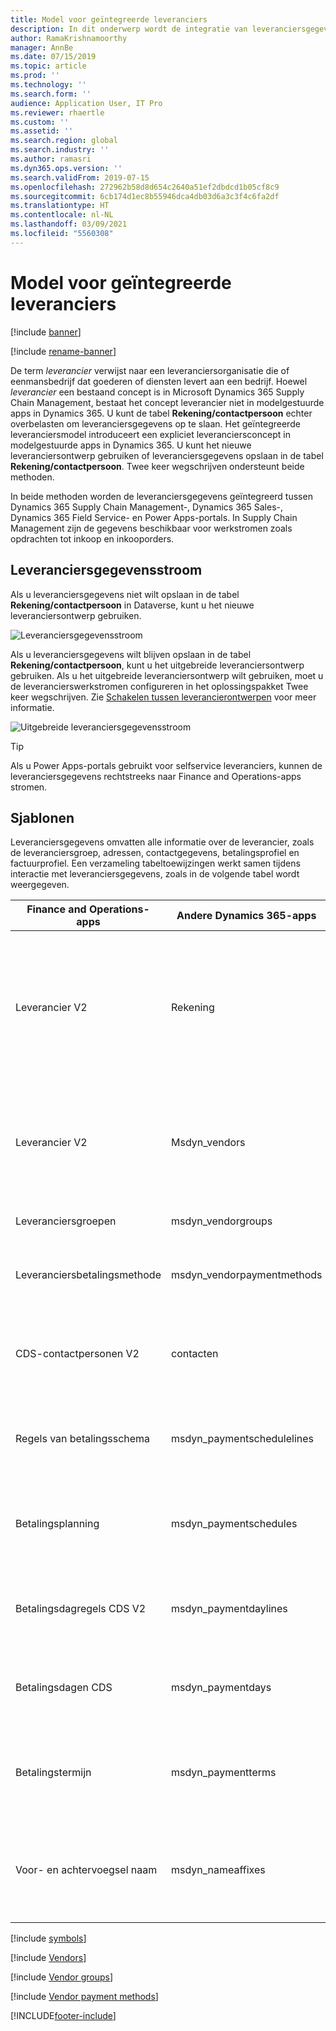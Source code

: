 ```yaml
---
title: Model voor geïntegreerde leveranciers
description: In dit onderwerp wordt de integratie van leveranciersgegevens tussen Finance and Operations en Dataverse beschreven.
author: RamaKrishnamoorthy
manager: AnnBe
ms.date: 07/15/2019
ms.topic: article
ms.prod: ''
ms.technology: ''
ms.search.form: ''
audience: Application User, IT Pro
ms.reviewer: rhaertle
ms.custom: ''
ms.assetid: ''
ms.search.region: global
ms.search.industry: ''
ms.author: ramasri
ms.dyn365.ops.version: ''
ms.search.validFrom: 2019-07-15
ms.openlocfilehash: 272962b58d8d654c2640a51ef2dbdcd1b05cf8c9
ms.sourcegitcommit: 6cb174d1ec8b55946dca4db03d6a3c3f4c6fa2df
ms.translationtype: HT
ms.contentlocale: nl-NL
ms.lasthandoff: 03/09/2021
ms.locfileid: "5560308"
---
```

# <a name="integrated-vendor-master"></a>Model voor geïntegreerde leveranciers

[!include [banner](../../includes/banner.md)]

[!include [rename-banner](~/includes/cc-data-platform-banner.md)]



De term *leverancier* verwijst naar een leveranciersorganisatie die of eenmansbedrijf dat goederen of diensten levert aan een bedrijf. Hoewel *leverancier* een bestaand concept is in Microsoft Dynamics 365 Supply Chain Management, bestaat het concept leverancier niet in modelgestuurde apps in Dynamics 365. U kunt de tabel **Rekening/contactpersoon** echter overbelasten om leveranciersgegevens op te slaan. Het geïntegreerde leveranciersmodel introduceert een expliciet leveranciersconcept in modelgestuurde apps in Dynamics 365. U kunt het nieuwe leveranciersontwerp gebruiken of leveranciersgegevens opslaan in de tabel **Rekening/contactpersoon**. Twee keer wegschrijven ondersteunt beide methoden.

In beide methoden worden de leveranciersgegevens geïntegreerd tussen Dynamics 365 Supply Chain Management-, Dynamics 365 Sales-, Dynamics 365 Field Service- en Power Apps-portals. In Supply Chain Management zijn de gegevens beschikbaar voor werkstromen zoals opdrachten tot inkoop en inkooporders.

## <a name="vendor-data-flow"></a>Leveranciersgegevensstroom

Als u leveranciersgegevens niet wilt opslaan in de tabel **Rekening/contactpersoon** in Dataverse, kunt u het nieuwe leveranciersontwerp gebruiken.

![Leveranciersgegevensstroom](media/dual-write-vendor-data-flow.png)

Als u leveranciersgegevens wilt blijven opslaan in de tabel **Rekening/contactpersoon**, kunt u het uitgebreide leveranciersontwerp gebruiken. Als u het uitgebreide leveranciersontwerp wilt gebruiken, moet u de leverancierswerkstromen configureren in het oplossingspakket Twee keer wegschrijven. Zie [Schakelen tussen leverancierontwerpen](vendor-switch.md) voor meer informatie.

![Uitgebreide leveranciersgegevensstroom](media/dual-write-vendor-detail.jpg)

> [!TIP]
> Als u Power Apps-portals gebruikt voor selfservice leveranciers, kunnen de leveranciersgegevens rechtstreeks naar Finance and Operations-apps stromen.

## <a name="templates"></a>Sjablonen

Leveranciersgegevens omvatten alle informatie over de leverancier, zoals de leveranciersgroep, adressen, contactgegevens, betalingsprofiel en factuurprofiel. Een verzameling tabeltoewijzingen werkt samen tijdens interactie met leveranciersgegevens, zoals in de volgende tabel wordt weergegeven.

Finance and Operations-apps | Andere Dynamics 365-apps     | Beschrijving
----------------------------|-----------------------------|------------
Leverancier V2                   | Rekening                     | Bedrijven die de tabel Rekening gebruiken om leveranciergegevens op te slaan, kunnen deze op dezelfde manier blijven gebruiken. Door integratie met Finance and Operations-apps kunnen ze ook de expliciete leveranciersfunctionaliteit gaan gebruiken die beschikbaar komt.
Leverancier V2                   | Msdyn\_vendors              | Door integratie met Finance and Operations-apps kunnen bedrijven die een aangepaste oplossing voor leveranciers gebruiken, profiteren van het kant-en-klare leveranciersconcept dat in Dataverse wordt geïntroduceerd. 
Leveranciersgroepen               | msdyn\_vendorgroups         | Met deze sjabloon worden leveranciersgroepgegevens gesynchroniseerd.
Leveranciersbetalingsmethode       | msdyn\_vendorpaymentmethods | Met deze sjabloon worden gegevens over de betalingsmethoden van leveranciers gesynchroniseerd.
CDS-contactpersonen V2             | contacten                    | Met de sjabloon [contactpersonen](customer-mapping.md#cds-contacts-v2-to-contacts) worden alle primaire, secundaire en tertiaire contactgegevens voor zowel klanten als leveranciers gesynchroniseerd.
Regels van betalingsschema      | msdyn\_paymentschedulelines | Met de sjabloon voor [betalingsschemaregels](customer-mapping.md#payment-schedule-lines-to-msdyn_paymentschedulelines) worden referentiegegevens voor klanten en leveranciers gesynchroniseerd.
Betalingsplanning            | msdyn\_paymentschedules     | Met de sjabloon voor [betalingsschema's](customer-mapping.md#payment-schedule-to-msdyn_paymentschedules) worden referentiegegevens over betalingsschema's voor zowel klanten als leveranciers gesynchroniseerd.
Betalingsdagregels CDS V2    | msdyn\_paymentdaylines      | Met de sjabloon voor [betalingsdagregels](customer-mapping.md#payment-day-lines-cds-v2-to-msdyn_paymentdaylines) worden referentiegegevens over betalingsdagregels voor klanten en leveranciers gesynchroniseerd.
Betalingsdagen CDS            | msdyn\_paymentdays          | Met de sjabloon voor [betalingsdagen](customer-mapping.md#payment-days-cds-to-msdyn_paymentdays) worden referentiegegevens over betalingsdagen voor zowel klanten als leveranciers gesynchroniseerd.
Betalingstermijn            | msdyn\_paymentterms         | Met de sjabloon voor [betalingsvoorwaarden](customer-mapping.md#terms-of-payment-to-msdyn_paymentterms) worden referentiegegevens over betalingsvoorwaarden voor zowel klanten als leveranciers gesynchroniseerd.
Voor- en achtervoegsel naam                | msdyn\_nameaffixes          | Met de sjabloon voor [voor- en achtervoegsels van namen](customer-mapping.md#name-affixes-to-msdyn_nameaffixes) worden referentiegegevens over voor- en achtervoegsels van namen voor zowel klanten als leveranciers gesynchroniseerd.

[!include [symbols](../../includes/dual-write-symbols.md)]

[!include [Vendors](includes/VendorsV2-msdyn-vendors.md)]

[!include [Vendor groups](includes/VendVendorGroup-msdyn-vendorgroups.md)]

[!include [Vendor payment methods](includes/VendorPaymentMethod-msdyn-vendorpaymentmethods.md)]


[!INCLUDE[footer-include](../../../../includes/footer-banner.md)]